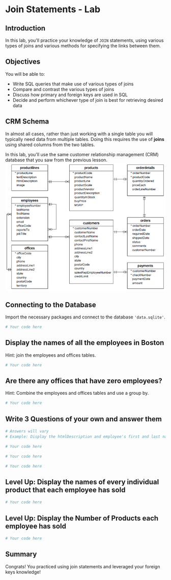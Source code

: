 
# Join Statements - Lab

## Introduction

In this lab, you'll practice your knowledge of `JOIN` statements, using various types of joins and various methods for specifying the links between them.

## Objectives

You will be able to:
* Write SQL queries that make use of various types of joins
* Compare and contrast the various types of joins
* Discuss how primary and foreign keys are used in SQL
* Decide and perform whichever type of join is best for retrieving desired data

## CRM Schema

In almost all cases, rather than just working with a single table you will typically need data from multiple tables. 
Doing this requires the use of **joins** using shared columns from the two tables. 

In this lab, you'll use the same customer relationship management (CRM) database that you saw from the previous lesson.
<img src='images/Database-Schema.png' width="600">

## Connecting to the Database
Import the necessary packages and connect to the database `'data.sqlite'`.


```python
# Your code here
```

## Display the names of all the employees in Boston 

Hint: join the employees and offices tables.


```python
# Your code here
```

## Are there any offices that have zero employees?
Hint: Combine the employees and offices tables and use a group by.


```python
# Your code here
```

## Write 3 Questions of your own and answer them


```python
# Answers will vary
# Example: Display the htmlDescription and employee's first and last name for each product that each employee has sold
```


```python
# Your code here
```


```python
# Your code here
```


```python
# Your code here
```

## Level Up: Display the names of every individual product that each employee has sold


```python
# Your code here
```

## Level Up: Display the Number of Products each employee has sold


```python
# Your code here
```

## Summary

Congrats! You practiced using join statements and leveraged your foreign keys knowledge!

